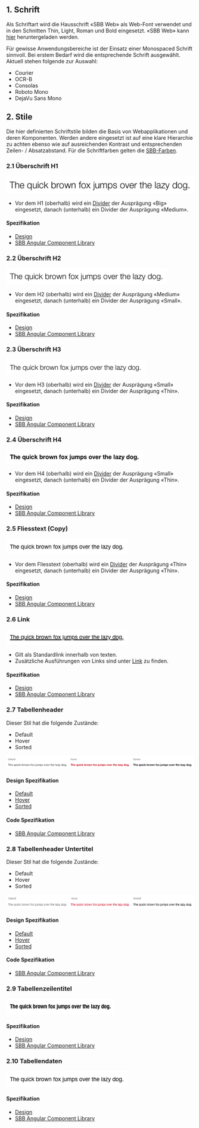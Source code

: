 ## 1. Schrift
Als Schriftart wird die Hausschrift «SBB Web» als Web-Font verwendet und in den Schnitten Thin, Light, Roman und Bold eingesetzt.
«SBB Web» kann [hier](https://company.sbb.ch/de/ueber-die-sbb/profil/sbb-markenportal/basis/schrift.html) heruntergeladen werden.

Für gewisse Anwendungsbereiche ist der Einsatz einer Monospaced Schrift sinnvoll.
Bei erstem Bedarf wird die entsprechende Schrift ausgewählt. Aktuell stehen folgende zur Auswahl: 
* Courier
* OCR-B
* Consolas
* Roboto Mono
* DejaVu Sans Mono


## 2. Stile
Die hier definierten Schriftstile bilden die Basis von Webapplikationen und deren Komponenten. Werden andere eingesetzt ist auf eine klare Hierarchie zu achten ebenso wie auf ausreichenden Kontrast und entsprechenden Zeilen- / Absatzabstand. Für die Schriftfarben gelten die [SBB-Farben](https://digital.sbb.ch/de/brand_elemente/farben).

### 2.1 Überschrift H1
![Darstellung des H1-Stils](https://raw.githubusercontent.com/sbb-design-systems/design-system-webapp-documentation/master/documentation/basics/typography/images/typo_h1.png 'class: image')

* Vor dem H1 (oberhalb) wird ein [Divider](https://digital.sbb.ch/de/webapps/basics/divider) der Ausprägung «Big» eingesetzt, danach (unterhalb) ein Divider der Ausprägung «Medium».

#### Spezifikation
* [Design](https://www.sketch.com/s/271524a1-2f86-4c84-9491-671e5ccd927f/a/lVLdvo#Inspector)
* [SBB Angular Component Library](https://angular.app.sbb.ch/angular/introduction/typography?variant=lean)


### 2.2 Überschrift H2
![Darstellung des H2-Stils](https://raw.githubusercontent.com/sbb-design-systems/design-system-webapp-documentation/master/documentation/basics/typography/images/typo_h2.png 'class: image')

* Vor dem H2 (oberhalb) wird ein [Divider](https://digital.sbb.ch/de/webapps/basics/divider) der Ausprägung «Medium» eingesetzt, danach (unterhalb) ein Divider der Ausprägung «Small».

#### Spezifikation
* [Design](https://www.sketch.com/s/271524a1-2f86-4c84-9491-671e5ccd927f/a/kpqxJO#Inspector)
* [SBB Angular Component Library](https://angular.app.sbb.ch/angular/introduction/typography?variant=lean)


### 2.3 Überschrift H3
![Darstellung des H3-Stils](https://raw.githubusercontent.com/sbb-design-systems/design-system-webapp-documentation/master/documentation/basics/typography/images/typo_h3.png 'class: image')

* Vor dem H3 (oberhalb) wird ein [Divider](https://digital.sbb.ch/de/webapps/basics/divider) der Ausprägung «Small» eingesetzt, danach (unterhalb) ein Divider der Ausprägung «Thin».

#### Spezifikation
* [Design](https://www.sketch.com/s/271524a1-2f86-4c84-9491-671e5ccd927f/a/ow9eGn#Inspector)
* [SBB Angular Component Library](https://angular.app.sbb.ch/angular/introduction/typography?variant=lean)


### 2.4 Überschrift H4
![Darstellung des H4-Stils](https://raw.githubusercontent.com/sbb-design-systems/design-system-webapp-documentation/master/documentation/basics/typography/images/Typo_H4.png 'class: image')

* Vor dem H4 (oberhalb) wird ein [Divider](https://digital.sbb.ch/de/webapps/basics/divider) der Ausprägung «Small» eingesetzt, danach (unterhalb) ein Divider der Ausprägung «Thin».

#### Spezifikation
* [Design](https://www.sketch.com/s/271524a1-2f86-4c84-9491-671e5ccd927f/a/RLj50Q#Inspector)
* [SBB Angular Component Library](https://angular.app.sbb.ch/angular/introduction/typography?variant=lean)


### 2.5 Fliesstext (Copy)
![Darstellung des Fliesstext-Stils](https://raw.githubusercontent.com/sbb-design-systems/design-system-webapp-documentation/master/documentation/basics/typography/images/typo_copy.png 'class: image')

* Vor dem Fliesstext (oberhalb) wird ein [Divider](https://digital.sbb.ch/de/webapps/basics/divider) der Ausprägung «Thin» eingesetzt, danach (unterhalb) ein Divider der Ausprägung «Thin».

#### Spezifikation
* [Design](https://www.sketch.com/s/271524a1-2f86-4c84-9491-671e5ccd927f/a/1wdaka#Inspector)
* [SBB Angular Component Library](https://angular.app.sbb.ch/angular/introduction/typography?variant=lean)


### 2.6 Link
![Darstellung des Link-Stils](https://raw.githubusercontent.com/sbb-design-systems/design-system-webapp-documentation/master/documentation/basics/typography/images/typo_link.png 'class: image')
* Gilt als Standardlink innerhalb von texten.
* Zusätzliche Ausführungen von Links sind unter [Link](https://digital.sbb.ch/de/webapps/components/link) zu finden. 

#### Spezifikation
* [Design](https://www.sketch.com/s/271524a1-2f86-4c84-9491-671e5ccd927f/a/pqPOkr#Inspector)
* [SBB Angular Component Library](https://angular.app.sbb.ch/angular/introduction/typography?variant=lean)


### 2.7 Tabellenheader
Dieser Stil hat die folgende Zustände:
* Default
* Hover
* Sorted

![Darstellung des Stils einer Tabellenüberschrift](https://raw.githubusercontent.com/sbb-design-systems/design-system-webapp-documentation/master/documentation/basics/typography/images/typo_table_header.png 'class: image')

#### Design Spezifikation
* [Default](https://www.sketch.com/s/271524a1-2f86-4c84-9491-671e5ccd927f/a/VPJjLr#Inspector)
* [Hover](https://www.sketch.com/s/271524a1-2f86-4c84-9491-671e5ccd927f/a/Yze49Z#Inspector)
* [Sorted](https://www.sketch.com/s/271524a1-2f86-4c84-9491-671e5ccd927f/a/K17VlA#Inspector)

#### Code Spezifikation
* [SBB Angular Component Library](https://angular.app.sbb.ch/angular/introduction/typography?variant=lean)


### 2.8 Tabellenheader Untertitel
Dieser Stil hat die folgende Zustände:
* Default
* Hover
* Sorted

![Darstellung des Stils eines Tabellenuntertitel](https://raw.githubusercontent.com/sbb-design-systems/design-system-webapp-documentation/master/documentation/basics/typography/images/Typo_Table_Subtitle.png 'class: image')

#### Design Spezifikation
* [Default](https://www.sketch.com/s/271524a1-2f86-4c84-9491-671e5ccd927f/a/wdZKEA#Inspector)
* [Hover](https://www.sketch.com/s/271524a1-2f86-4c84-9491-671e5ccd927f/a/eKkwLYp#Inspector)
* [Sorted](https://www.sketch.com/s/271524a1-2f86-4c84-9491-671e5ccd927f/a/GmwL0R8#Inspector)

#### Code Spezifikation
* [SBB Angular Component Library](https://angular.app.sbb.ch/angular/introduction/typography?variant=lean)


### 2.9 Tabellenzeilentitel
![Darstellung des Stils einer Tabellenüberschrift](https://raw.githubusercontent.com/sbb-design-systems/design-system-webapp-documentation/master/documentation/basics/typography/images/Typo_Table_Rowtitle.png 'class: image')

#### Spezifikation
* [Design](https://www.sketch.com/s/271524a1-2f86-4c84-9491-671e5ccd927f/a/qLgDoV#Inspector)
* [SBB Angular Component Library](https://angular.app.sbb.ch/angular/introduction/typography?variant=lean)


### 2.10 Tabellendaten
![Darstellung des Stils von Tabelleninhalten](https://raw.githubusercontent.com/sbb-design-systems/design-system-webapp-documentation/master/documentation/basics/typography/images/typo_table_data.png 'class: image')

#### Spezifikation
* [Design](https://www.sketch.com/s/271524a1-2f86-4c84-9491-671e5ccd927f/a/LpyKkl#Inspector)
* [SBB Angular Component Library](https://angular.app.sbb.ch/angular/introduction/typography?variant=lean)